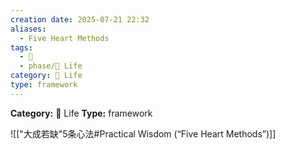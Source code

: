 ```yaml
---
creation date: 2025-07-21 22:32
aliases:
  - Five Heart Methods
tags:
  - 💬
  - phase/📜 Life
category: 📜 Life
type: framework
---
```

**Category:** 📜 Life
**Type:** framework

![["大成若缺"5条心法#Practical Wisdom (“Five Heart Methods”)]]